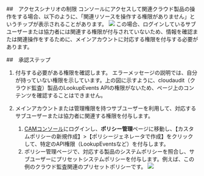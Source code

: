 ##　アクセスシナリオの制限
コンソールにアクセスして関連クラウド製品の操作をする場合、以下のように、「関連リソースを操作する権限がありません」というチップが表示されることがあります。
![](https://main.qcloudimg.com/raw/d0b3aa8555810a16c0117f72bfc3e355.png)
この場合、ログインしているサブユーザーまたは協力者には関連する権限が付与されていないため、情報を確認または関連操作をするために、メインアカウントに対応する権限を付与する必要があります。

##　承認ステップ
1. 付与する必要がある権限を確認します。
  エラーメッセージの説明では、自分が持っていない権限を示しています。上の図に示すように、cloudaudit（クラウド監査）製品のLookupEvents APIの権限がないため、ページ上のコンテンツを確認することはできません。

2. メインアカウントまたは管理権限を持つサブユーザーを利用して、対応するサブユーザーまたは協力者に関連する権限を付与します。

   1. [CAMコンソール](https://console.cloud.tencent.com/cam)にログインし、**ポリシー管理**ページに移動し、【カスタムポリシーの新規作成】>【ポリシージェネレータで作成】をクリックして、特定のAPI権限（LookupEventsなど）を付与します。
   2. ポリシー管理ページで、対応する製品のシステムポリシーを照合し、サブユーザーにプリセットシステムポリシーを付与します。例えば、この例のクラウド監査関連のプリセットポリシーです。
![](https://main.qcloudimg.com/raw/72438c9189b88bcd0833ccd039abcdb0.png)

